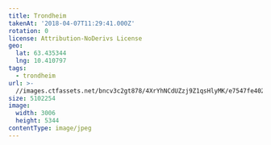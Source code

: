 ```yaml
---
title: Trondheim
takenAt: '2018-04-07T11:29:41.000Z'
rotation: 0
license: Attribution-NoDerivs License
geo:
  lat: 63.435344
  lng: 10.410797
tags:
  - trondheim
url: >-
  //images.ctfassets.net/bncv3c2gt878/4XrYhNCdUZzj9Z1qsHlyMK/e7547fe4027e5a799e41f97022b4e28c/trondheim_41340083542_o
size: 5102254
image:
  width: 3006
  height: 5344
contentType: image/jpeg
---
```


